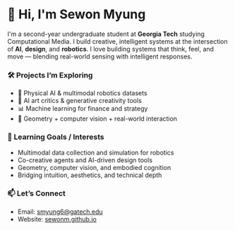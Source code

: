 # 👋 Hi, I'm Sewon Myung

I'm a second-year undergraduate student at **Georgia Tech** studying Computational Media. I build creative, intelligent systems at the intersection of **AI**, **design**, and **robotics**. I love building systems that think, feel, and move — blending real-world sensing with intelligent responses.

### 🛠 Projects I’m Exploring
- 🤖 Physical AI & multimodal robotics datasets
- 🎨 AI art critics & generative creativity tools
- 📊 Machine learning for finance and strategy
- 📐 Geometry + computer vision + real-world interaction

### 🌱 Learning Goals / Interests
- Multimodal data collection and simulation for robotics  
- Co-creative agents and AI-driven design tools  
- Geometry, computer vision, and embodied cognition  
- Bridging intuition, aesthetics, and technical depth

### 📫 Let’s Connect
- Email: smyung6@gatech.edu
- Website: [sewonm.github.io](https://sewonm.github.io)
